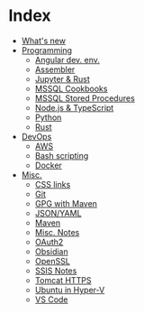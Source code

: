 # Index

- [What's new](index.md)
- [Programming]()
  - [Angular dev. env.](VirtualDeveloperEnvironmentWithVagrant.md)
  - [Assembler](Assembler.md)
  - [Jupyter & Rust](JupyterRust.md)
  - [MSSQL Cookbooks](MssqlCookbooks.md)
  - [MSSQL Stored Procedures](StoredProcedureExamples.md)
  - [Node.js & TypeScript](Node.md)
  - [Python](Python.md)
  - [Rust](Rust.md)
- [DevOps]()
  - [AWS](AWS.md)
  - [Bash scripting](BashScripting.md)
  - [Docker](Docker.md)
- [Misc.]()
  - [CSS links](CoolCSSLinks.md)
  - [Git](Git.md)
  - [GPG with Maven](gpg-maven.md)
  - [JSON/YAML](JsonYaml.md)
  - [Maven](Maven.md)
  - [Misc. Notes](MiscNotes.md)
  - [OAuth2](OAuth2.md)
  - [Obsidian](ObsidianNotes.md)
  - [OpenSSL](Certificates.md)
  - [SSIS Notes](SsisNotes.md)
  - [Tomcat HTTPS](TomcatSSL.md)
  - [Ubuntu in Hyper-V](UbuntuHyperV.md)
  - [VS Code](VS%20Code.md)
